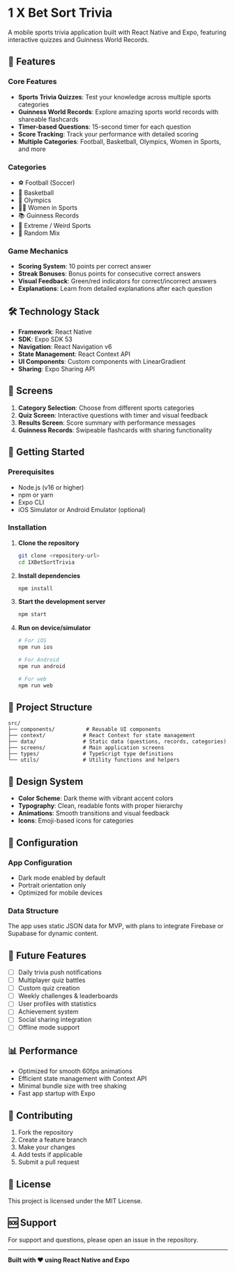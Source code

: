 # 1 X Bet Sort Trivia

A mobile sports trivia application built with React Native and Expo, featuring interactive quizzes and Guinness World Records.

## 🎯 Features

### Core Features
- **Sports Trivia Quizzes**: Test your knowledge across multiple sports categories
- **Guinness World Records**: Explore amazing sports world records with shareable flashcards
- **Timer-based Questions**: 15-second timer for each question
- **Score Tracking**: Track your performance with detailed scoring
- **Multiple Categories**: Football, Basketball, Olympics, Women in Sports, and more

### Categories
- ⚽ Football (Soccer)
- 🏀 Basketball
- 🏅 Olympics
- 👩‍💪 Women in Sports
- 📚 Guinness Records
- 🤸 Extreme / Weird Sports
- 🎲 Random Mix

### Game Mechanics
- **Scoring System**: 10 points per correct answer
- **Streak Bonuses**: Bonus points for consecutive correct answers
- **Visual Feedback**: Green/red indicators for correct/incorrect answers
- **Explanations**: Learn from detailed explanations after each question

## 🛠️ Technology Stack

- **Framework**: React Native
- **SDK**: Expo SDK 53
- **Navigation**: React Navigation v6
- **State Management**: React Context API
- **UI Components**: Custom components with LinearGradient
- **Sharing**: Expo Sharing API

## 📱 Screens

1. **Category Selection**: Choose from different sports categories
2. **Quiz Screen**: Interactive questions with timer and visual feedback
3. **Results Screen**: Score summary with performance messages
4. **Guinness Records**: Swipeable flashcards with sharing functionality

## 🚀 Getting Started

### Prerequisites
- Node.js (v16 or higher)
- npm or yarn
- Expo CLI
- iOS Simulator or Android Emulator (optional)

### Installation

1. **Clone the repository**
   ```bash
   git clone <repository-url>
   cd 1XBetSortTrivia
   ```

2. **Install dependencies**
   ```bash
   npm install
   ```

3. **Start the development server**
   ```bash
   npm start
   ```

4. **Run on device/simulator**
   ```bash
   # For iOS
   npm run ios
   
   # For Android
   npm run android
   
   # For web
   npm run web
   ```

## 📁 Project Structure

```
src/
├── components/          # Reusable UI components
├── context/            # React Context for state management
├── data/               # Static data (questions, records, categories)
├── screens/            # Main application screens
├── types/              # TypeScript type definitions
└── utils/              # Utility functions and helpers
```

## 🎨 Design System

- **Color Scheme**: Dark theme with vibrant accent colors
- **Typography**: Clean, readable fonts with proper hierarchy
- **Animations**: Smooth transitions and visual feedback
- **Icons**: Emoji-based icons for categories

## 🔧 Configuration

### App Configuration
- Dark mode enabled by default
- Portrait orientation only
- Optimized for mobile devices

### Data Structure
The app uses static JSON data for MVP, with plans to integrate Firebase or Supabase for dynamic content.

## 🚀 Future Features

- [ ] Daily trivia push notifications
- [ ] Multiplayer quiz battles
- [ ] Custom quiz creation
- [ ] Weekly challenges & leaderboards
- [ ] User profiles with statistics
- [ ] Achievement system
- [ ] Social sharing integration
- [ ] Offline mode support

## 📊 Performance

- Optimized for smooth 60fps animations
- Efficient state management with Context API
- Minimal bundle size with tree shaking
- Fast app startup with Expo

## 🤝 Contributing

1. Fork the repository
2. Create a feature branch
3. Make your changes
4. Add tests if applicable
5. Submit a pull request

## 📄 License

This project is licensed under the MIT License.

## 🆘 Support

For support and questions, please open an issue in the repository.

---

**Built with ❤️ using React Native and Expo** 